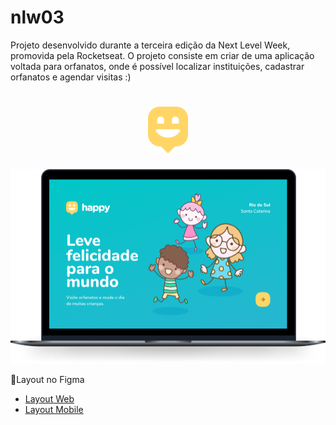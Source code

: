 # nlw03
 Projeto desenvolvido durante a terceira edição da Next Level Week, promovida pela Rocketseat. O projeto consiste em criar de uma aplicação voltada para orfanatos, onde é possível localizar instituições, cadastrar orfanatos e agendar visitas :)

 <h1 align="center">
    <img alt="Happy" title="Happy" src="./public/images/logo-icon.png" />
</h1>

 <img src="./public/images/capa.png"/>

📱Layout no Figma

- [Layout Web](https://www.figma.com/file/mDEbnoojksG4w8sOxmudh3/Happy-Web?node-id=0%3A1)
- [Layout Mobile](https://www.figma.com/file/X27FfVxAgy9f5IFa7ONlph/Happy-Mobile?node-id=0%3A1)



